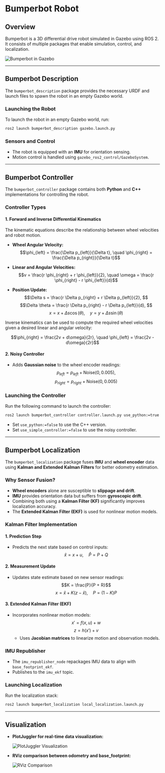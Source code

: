 # Bumperbot Robot

## Overview
Bumperbot is a 3D differential drive robot simulated in Gazebo using ROS 2. It consists of multiple packages that enable simulation, control, and localization.

![Bumperbot in Gazebo](path/to/your/image.png)

---

## Bumperbot Description
The `bumperbot_description` package provides the necessary URDF and launch files to spawn the robot in an empty Gazebo world.

### Launching the Robot
To launch the robot in an empty Gazebo world, run:

```bash
ros2 launch bumperbot_description gazebo.launch.py
```

### Sensors and Control
- The robot is equipped with an **IMU** for orientation sensing.
- Motion control is handled using `gazebo_ros2_control/GazeboSystem`.

---

## Bumperbot Controller
The `bumperbot_controller` package contains both **Python** and **C++** implementations for controlling the robot.

### Controller Types

#### **1. Forward and Inverse Differential Kinematics**
The kinematic equations describe the relationship between wheel velocities and robot motion.

- **Wheel Angular Velocity:**
  $$\phi_{left} = \frac{\Delta p_{left}}{\Delta t}, \quad \phi_{right} = \frac{\Delta p_{right}}{\Delta t}$$

- **Linear and Angular Velocities:**
  $$v = \frac{r \phi_{right} + r \phi_{left}}{2}, \quad \omega = \frac{r \phi_{right} - r \phi_{left}}{d}$$

- **Position Update:**
  $$\Delta s = \frac{r \Delta p_{right} + r \Delta p_{left}}{2}, $$
  $$\Delta \theta = \frac{r \Delta p_{right} - r \Delta p_{left}}{d}, $$
  $$x = x + \Delta s \cos(\theta), \quad y = y + \Delta s \sin(\theta)$$

Inverse kinematics can be used to compute the required wheel velocities given a desired linear and angular velocity:

$$\phi_{right} = \frac{2v + d\omega}{2r}, \quad \phi_{left} = \frac{2v - d\omega}{2r}$$

#### **2. Noisy Controller**
- Adds **Gaussian noise** to the wheel encoder readings:  
  $$p_{left} = p_{left} + \text{Noise}(0, 0.005), $$
  $$p_{right} = p_{right} + \text{Noise}(0, 0.005)$$

### Launching the Controller
Run the following command to launch the controller:

```bash
ros2 launch bumperbot_controller controller.launch.py use_python:=true use_simple_controller:=true
```

- Set `use_python:=false` to use the C++ version.
- Set `use_simple_controller:=false` to use the noisy controller.

---

## Bumperbot Localization
The `bumperbot_localization` package fuses **IMU** and **wheel encoder** data using **Kalman and Extended Kalman Filters** for better odometry estimation.

### Why Sensor Fusion?
- **Wheel encoders** alone are susceptible to **slippage and drift**.
- **IMU** provides orientation data but suffers from **gyroscopic drift**.
- Combining both using a **Kalman Filter (KF)** significantly improves localization accuracy.
- The **Extended Kalman Filter (EKF)** is used for nonlinear motion models.

### Kalman Filter Implementation
#### **1. Prediction Step**
- Predicts the next state based on control inputs:
  $$\hat{x} = x + u, \quad \hat{P} = P + Q$$

#### **2. Measurement Update**
- Updates state estimate based on new sensor readings:
  $$K = \frac{P}{P + R}$$
  $$x = \hat{x} + K(z - \hat{x}), \quad P = (1 - K)P$$

#### **3. Extended Kalman Filter (EKF)**
- Incorporates nonlinear motion models:
  $$x' = f(x, u) + w$$
  $$z = h(x') + v$$
  - Uses **Jacobian matrices** to linearize motion and observation models.
  
### IMU Republisher
- The `imu_republisher_node` repackages IMU data to align with `base_footprint_ekf`.
- Publishes to the `imu_ekf` topic.

### Launching Localization
Run the localization stack:

```bash
ros2 launch bumperbot_localization local_localization.launch.py
```

---

## Visualization
- **PlotJuggler for real-time data visualization:**

  ![PlotJuggler Visualization](path/to/plotjuggler_image.png)

- **RViz comparison between odometry and base_footprint:**

  ![RViz Comparison](path/to/rviz_image.png)
